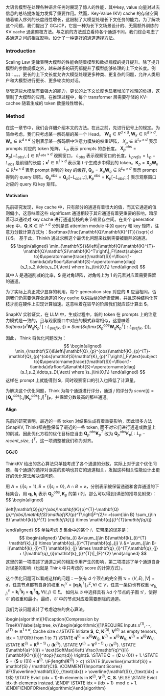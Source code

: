 大语言模型在处理各种语言任务时展现了惊人的性能，其中key, value 向量对过去信息的总结提炼能力发挥了重要作用。然而，Key-Value (KV) cache 的存储空间随着输入序列的长度线性增长，这限制了大模型处理长下文任务的能力。为了解决这个问题，我们提出了 GCJCP，它是一种为长下文场景设计的、无需额外训练的 KV cache 通道剪枝方法。与之前的方法孤立看待各个通道不同，我们综合考虑了各通道之间的相互影响，设计了一种更好的通道选择方法。

### Introduction
Scaling Law 定律表明大模型的性能会随着模型和数据规模的提升提升。除了提升模型的参数规模之外，越来越多的研究都提升了模型能够处理的上下文长度。例如：。。。更长的上下文长度允许大模型处理更多种类、更复杂的问题，允许人类用户和大模型进行更长、更多轮次的对话。

尽管这些大模型有着强大的能力，更长的上下文长度也显著增加了推理的负担，这限制了大模型的应用。在推理过程中，每个 transformer 层需要存储的 KV-cachee 随着生成的 token 数量线性增长。

### Method
在这一章节中，我们会详细介绍本文的方法。在此之前，先进行记号上的规定。为简单考虑，我们只考虑某一解码层的某一个 Head。 $\mathbf{W}_{q} \in \mathbb{}{R}^{d\times d}, \mathbf{W}_{k} \in \mathbb{R}^{d\times d}, \mathbf{W}_{v} \in \mathbb{R}^{d\times d}$ 分别表示某一解码层中注意力模块的权重矩阵， $X_{p}\in \mathbb{R}^{L_{p}\times d}$ 表示 prompts 对应的 token 矩阵， $L_{p}$ 表示 prompts 的总长度。 $\mathbf{X}_p^{obs}=\mathbf{X}_{p}[-L_{obs}:,:] \in \mathbb{R}^{L_{obs} \times d}$ 观察窗口， $L_{obs}$ 表示观察窗口的长度，$L_{prefix}=L_{p}-L_{obs}$ 是前缀的长度；$\mathbf{x}^{t}\in \mathbb{R}^{1\times d}$ 表示第 $t$ 个生成步中得到的 token。$\mathbf{K}_{p} = \mathbf{X}_{p}\mathbf{W}_{k}\in \mathbb{R}^{L_{p}\times d}$ 表示 prompt 得到的 key 的缓存, $\mathbf{Q}_{p}=\mathbf{X}_{p}\mathbf{W}_{q}\in \mathbb{R}^{L_{p}\times d}$ 表示 prompt 得到的 query 矩阵。$\mathbf{Q}_{p}^{obs}=\mathbf{Q}_{p}[-L_{obs}:,:],\mathbf{K}_{p}^{obs}=\mathbf{K}_{p}[-L_{obs}:,:]$ 表示观察窗口对应的 query 和 key 矩阵。
#### Motivation
先前研究发现，Key cache 中，只有部分的通道有着很大的值，而其它通道的值则偏小，这意味着这些 significant 通道相较于其它通道有着更重要的影响，暗示着可以通过对 key cache 进行通道剪枝的来节省显存空间。在某个 generation step 中，$\mathbf{Q}, \mathbf{K}\in \mathbb{R}^{L\times d}$ 分别是该 attention module 中的 query 和 key 矩阵，注意力分数计算方式为：$softmax(\frac{\mathbf{Q}\mathbf{K}^{T}}{\sqrt{ d }})$。
基于此，Thinkh 通过求解这个最优化问题来找到需要被删除的通道。
$$
\begin{aligned}
\min_{\mathbf{S}}&\left\|\mathbf{Q}\mathbf{K}^{T}-\mathbf{Q}\mathbf{S}\mathbf{K}^T\right\|_F\\\text{subject to}&\operatorname{trace}(\mathbf{S})=\lfloor(1-\lambda)d\rfloor\\&\mathbf{S}=\operatorname{diag}(s_1,s_2,\ldots,s_D),\text{ where }s_j\in\{0,1\}
\end{aligned}
$$
其中 $\lambda$ 是通道削减的比率，$\mathbf{S}$ 是对角矩阵，对角线上为 1 的元素对应着需要保留的通道。

为了实际上真正减少显存的利用，每个 generation step 对应的 $\mathbf{S}$ 应当相同，否则我们仍需要保存全通道的 Key cache 以供后续的步骤使用，并且这种结构化剪枝才能在硬件上实现计算加速。这意味着在较早的阶段我们就应该计算出 $\mathbf{S}$。

SnapKV 实验证实，在 LLM 中，生成过程中，新的 token 在 prompts 上的注意力模式是一致的，且与观察窗口中对应的模式非常相似，这意味着 $Softmax(x^{t}\mathbf{W}_{q} \mathbf{K}_{p}^{T}[: L_{prefix},:]) \approx Sum(Softmx(\mathbf{X}_{p}^{obs}\mathbf{W}_{q}\mathbf{K}_{p}^{T}[: L_{prefix},:]))$。

因此， Think 将优化问题改为：
$$
\begin{aligned}
\min_{\mathbf{S}}&\left\|\mathbf{Q}_{p}^{obs}\mathbf{K}_{p}^{T}-\mathbf{Q}_{p}^{obs}\mathbf{S}\mathbf{K}_{p}^T\right\|_F\\\text{subject to}&\operatorname{trace}(\mathbf{S})=\lfloor(1-\lambda)d\rfloor\\&\mathbf{S}=\operatorname{diag}(s_1,s_2,\ldots,s_D),\text{ where }s_j\in\{0,1\}
\end{aligned}
$$
这样在 prompt 上就能得到 $\mathbf{S}$，同时观察窗口的引入也降低了计算量。

为解决这个优化问题，Think 为每个通道进行评分，通道 $j$ 的评分为 $score[j]=\| \mathbf{Q}_{p}^{obs}[:,j]\mathbf{K}_{p}^{obs}[:,j]^{T}\|_{F}$，并保留分数最高的那些通道。
#### Align
先前的研究表明，最近的一些 token 对结果生成有着重要影响，因此很多方法(SnapKV, Think)都完整保留了最近的一些 token, 而不对它们进行通道或数量上的削减。因此优化方程的优化目标应当由 $\mathbf{Q}_{p}^{obs}\mathbf{K}_{p}^{T}$ 改为 $\mathbf{Q}_{p}^{obs}K_{p}[:L_{p}-recent\_size,:]^{T}$。这一项调整被我们称为对齐。
#### GGJC
ThinkKV 给出的贪心算法只单独考虑了各个通道的分数，实际上对于这个优化问题，每个通道的选择对误差的影响也其它的通道相关，发掘这种相关性能设计出更好的优化算法解决该问题。

用 $A=\{i|s_{i}=1\}, B=\{i|s_{i}=0\}$, $A \cap B = \varnothing$，分别表示被保留通道和舍弃通道的下标集合，用 $\mathbf{q}_{i},\mathbf{k}_{i}$ 表示 $\mathbf{Q}_{p}^{obs}, \mathbf{K}_{p}$ 的第 $i$ 列。那么可以得到(详细的推导见附录)：
$$
\begin{aligned}

\left\|\mathbf{Q}_{p}^{obs}\mathbf{K}_{p}^{T}-\mathbf{Q}_{p}^{obs}\mathbf{S}\mathbf{K}_{p}^T\right\|_F^{2}= 
=\sum_{i\in B} \sum_{j\in B} \mathbf{k}_{i}^{T} \mathbf{k}_{j} \times \mathbf{q}_{i}^{T}\mathbf{q}_{j}

\end{aligned}
$$
单独考虑 $B$ 集合中的某个 $i$，它带来的误差是：
$$
\begin{aligned}
\Delta_{i} &=\sum_{j\in B}\mathbf{k}_{i}^{T} \mathbf{k}_{j} \times \mathbf{q}_{i}^{T}\mathbf{q}_{j} \\
&= \sum_{j\in B-i}\mathbf{k}_{i}^{T} \mathbf{k}_{j} \times \mathbf{q}_{i}^{T}\mathbf{q}_{j} + \|\mathbf{q}_{i}\mathbf{k}_{i}^{T}\|_{F}^{2}
\end{aligned}
$$
这里的第一项描述了通道之间的相互作用产生的影响，第二项描述了单个通道自身对误差的影响（也就是 Think 中只考虑的 score 的计算方式）。

这个优化问题可以看成这样的问题：一张有 $d$ 个顶点的完全图 $\mathcal{G}=(V,E),|V|=d$，任意节点都有自身的权重 $w^{v}_{i}=\|\mathbf{q}_{i}\mathbf{k}_{i}^{T}\|_{F}^{2} ,\forall i\in V$，任意一条边也有权重 $w^{e}_{(i,j)}=\mathbf{k}_{i}^{T} \mathbf{k}_{j} \times \mathbf{q}_{i}^{T}\mathbf{q}_{j},\forall(i,j)\in E$。
如何从 $\mathcal{G}$ 中选择具有 $\lambda d$ 个节点的子图 $\mathcal{G}'$，使得 $\mathcal{G}'$ 的权重和最小。最终，$\mathcal{G'}$ 中的节点对应着需要删除的通道。

我们为该问题设计了考虑边权的贪心算法。



\begin{algorithm}[H]\caption{Compression by TreeKV}\label{alg:tree_kv}\begin{algorithmic}[1]\REQUIRE Inputs $x^{(1)}, \cdots, x^{(T)} \in \mathbb{R}^{1 \times d}$, Cache size $c$.\STATE Initiate $\mathbf{S}$, $\mathbf{C}$, $\mathbf{K}^{(0)}$, $\mathbf{V}^{(0)}$ as empty tensors, idx = 1.\FOR{$i$ from 1 to $T$} \STATE $\mathbf{q}^{(i)} = \mathbf{x}^{(i)} \mathbf{W}_Q$, $\mathbf{k}^{(i)} = \mathbf{x}^{(i)} \mathbf{W}_K$, $\mathbf{v}^{(i)} = \mathbf{x}^{(i)} \mathbf{W}_V$. \STATE $\mathbf{K}^{(i)} = \mathbf{K}^{(i-1)} \cup \{\mathbf{k}^{(i)}\}$. \STATE $\mathbf{V}^{(i)} = \mathbf{V}^{(i-1)} \cup \{\mathbf{v}^{(i)}\}$. \STATE $\mathbf{a}^{(i)} = \text{SoftMax}\left( \frac{\mathbf{q}^{(i)} {\mathbf{K}^{(i)}}^\top}{\sqrt{d}} \right)$. \STATE $\mathbf{C} = (\mathbf{C} \cup \{0\}) + 1$. \STATE $\mathbf{S} = (\mathbf{S} \cup \{0\}) + \mathbf{a}^{(i)}$. \IF{$\text{length}(\mathbf{K}^{(i)}) > c$} \STATE $\overline{\mathbf{S}} = \mathbf{S} / \mathbf{C}$. \COMMENT{Important Scores} \IF{$\overline{\mathbf{S}}_{\text{idx}} > \overline{\mathbf{S}}_{\text{idx} + 1}$} \STATE Evict $(\text{idx} + 1)$-th elements in $\mathbf{K}^{(i)}$, $\mathbf{V}^{(i)}$, $\mathbf{C}$, $\mathbf{S}$. \ELSE \STATE Evict $\text{idx}$-th elements instead. \ENDIF \STATE idx = $(\text{idx} + 1) \mod c + 1$. \ENDIF\ENDFOR\end{algorithmic}\end{algorithm}
